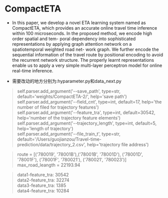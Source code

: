 # CompactETA

* In this paper, we develop a novel ETA learning system named as CompactETA, 
which provides an accurate online travel time inference within 100 microseconds. 
In the proposed method, we encode high order spatial and tem- poral dependency into 
sophisticated representations by applying graph attention network on a spatiotemporal 
weighted road net- work graph. We further encode the sequential information of the 
travel route by positional encoding to avoid the recurrent network structure. The 
properly learnt representations enable us to apply a very simple multi-layer perceptron 
model for online real-time inference. 
   
   
* 需要改动的地方分别为:hyparameter.py和data_next.py   
>self.parser.add_argument('--save_path', type=str, default='weights/CompactETA-2/', help='save path')  
self.parser.add_argument('--field_cnt', type=int, default=17, help='the number of filed for trajectory features')  
>self.parser.add_argument('--feature_tra', type=int, default=30542, help='number of the trajectory feature elements')  
>self.parser.add_argument('--trajectory_length', type=int, default=5, help='length of trajectory')  
>self.parser.add_argument('--file_train_t', type=str, default='/Users/guojianzou/Travel-time-prediction/data/trajectory_2.csv', help='trajectory file address')  

>route = [('780019', '78001B'),('78001B', '78001D'), ('78001D', '78001F'), ('78001F', '780021'), ('780021', '780023')]  
>max_road_leangth = 22193.94  

>data1-feature_tra: 30542  
>data2-feature_tra: 32274  
>data3-feature_tra: 1385  
>data4-feature_tra: 10284  


